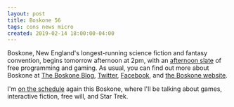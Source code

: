 ```yaml
---
layout: post
title: Boskone 56
tags: cons news micro
created: 2019-02-14 18:00:00-04:00
---
```

Boskone, New England's longest-running science fiction and fantasy convention, begins tomorrow afternoon at 2pm, with an [afternoon slate](http://schedule.boskone.org/#prog/tag:Free) of free programming and gaming.  As usual, you can find out more about Boskone at [The Boskone Blog](https://boskoneblog.com/), [Twitter](https://twitter.com/boskonenews), [Facebook](https://www.facebook.com/groups/boskone/), and [the Boskone website](http://www.boskone.org/register/).

I'm [on the schedule](http://schedule.boskone.org/#part/20495) again this Boskone, where I'll be talking about games, interactive fiction, free will, and Star Trek.
